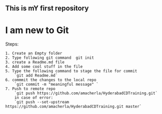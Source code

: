 ## This is mY first repository

# I am new to Git 


Steps:
	
	1. Create an Empty folder
	2. Type following git command  git init
	3. create a Readme.md file
	4. Add some cool stuff in the file
	5. Type the following command to stage the file for commit
		`git add Readme.md`
	6. commmit the changes to the local repo
		`git commit -m "meaningful message" `
	7. Push to remote repo 
		`git push https://github.com/amacherla/HyderabadCDTraining.git`
		in case of error:
		`git push --set-upstream https://github.com/amacherla/HyderabadCDTraining.git master`

 


